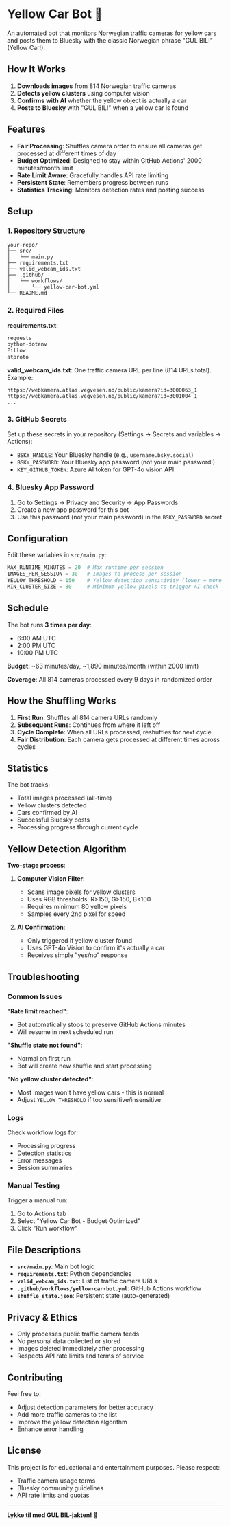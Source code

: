 # Yellow Car Bot 🚕

An automated bot that monitors Norwegian traffic cameras for yellow cars and posts them to Bluesky with the classic Norwegian phrase "GUL BIL!" (Yellow Car!).

## How It Works

1. **Downloads images** from 814 Norwegian traffic cameras
2. **Detects yellow clusters** using computer vision
3. **Confirms with AI** whether the yellow object is actually a car
4. **Posts to Bluesky** with "GUL BIL!" when a yellow car is found

## Features

- **Fair Processing**: Shuffles camera order to ensure all cameras get processed at different times of day
- **Budget Optimized**: Designed to stay within GitHub Actions' 2000 minutes/month limit
- **Rate Limit Aware**: Gracefully handles API rate limiting
- **Persistent State**: Remembers progress between runs
- **Statistics Tracking**: Monitors detection rates and posting success

## Setup

### 1. Repository Structure
```
your-repo/
├── src/
│   └── main.py
├── requirements.txt
├── valid_webcam_ids.txt
├── .github/
│   └── workflows/
│       └── yellow-car-bot.yml
└── README.md
```

### 2. Required Files

**requirements.txt**:
```txt
requests
python-dotenv
Pillow
atproto
```

**valid_webcam_ids.txt**:
One traffic camera URL per line (814 URLs total). Example:
```
https://webkamera.atlas.vegvesen.no/public/kamera?id=3000063_1
https://webkamera.atlas.vegvesen.no/public/kamera?id=3001004_1
...
```

### 3. GitHub Secrets

Set up these secrets in your repository (Settings → Secrets and variables → Actions):

- `BSKY_HANDLE`: Your Bluesky handle (e.g., `username.bsky.social`)
- `BSKY_PASSWORD`: Your Bluesky app password (not your main password!)
- `KEY_GITHUB_TOKEN`: Azure AI token for GPT-4o vision API

### 4. Bluesky App Password

1. Go to Settings → Privacy and Security → App Passwords
2. Create a new app password for this bot
3. Use this password (not your main password) in the `BSKY_PASSWORD` secret

## Configuration

Edit these variables in `src/main.py`:

```python
MAX_RUNTIME_MINUTES = 20  # Max runtime per session
IMAGES_PER_SESSION = 30   # Images to process per session
YELLOW_THRESHOLD = 150    # Yellow detection sensitivity (lower = more sensitive)
MIN_CLUSTER_SIZE = 80     # Minimum yellow pixels to trigger AI check
```

## Schedule

The bot runs **3 times per day**:
- 6:00 AM UTC
- 2:00 PM UTC
- 10:00 PM UTC

**Budget**: ~63 minutes/day, ~1,890 minutes/month (within 2000 limit)

**Coverage**: All 814 cameras processed every 9 days in randomized order

## How the Shuffling Works

1. **First Run**: Shuffles all 814 camera URLs randomly
2. **Subsequent Runs**: Continues from where it left off
3. **Cycle Complete**: When all URLs processed, reshuffles for next cycle
4. **Fair Distribution**: Each camera gets processed at different times across cycles

## Statistics

The bot tracks:
- Total images processed (all-time)
- Yellow clusters detected
- Cars confirmed by AI
- Successful Bluesky posts
- Processing progress through current cycle

## Yellow Detection Algorithm

**Two-stage process**:

1. **Computer Vision Filter**:
    - Scans image pixels for yellow clusters
    - Uses RGB thresholds: R>150, G>150, B<100
    - Requires minimum 80 yellow pixels
    - Samples every 2nd pixel for speed

2. **AI Confirmation**:
    - Only triggered if yellow cluster found
    - Uses GPT-4o Vision to confirm it's actually a car
    - Receives simple "yes/no" response

## Troubleshooting

### Common Issues

**"Rate limit reached"**:
- Bot automatically stops to preserve GitHub Actions minutes
- Will resume in next scheduled run

**"Shuffle state not found"**:
- Normal on first run
- Bot will create new shuffle and start processing

**"No yellow cluster detected"**:
- Most images won't have yellow cars - this is normal
- Adjust `YELLOW_THRESHOLD` if too sensitive/insensitive

### Logs

Check workflow logs for:
- Processing progress
- Detection statistics
- Error messages
- Session summaries

### Manual Testing

Trigger a manual run:
1. Go to Actions tab
2. Select "Yellow Car Bot - Budget Optimized"
3. Click "Run workflow"

## File Descriptions

- **`src/main.py`**: Main bot logic
- **`requirements.txt`**: Python dependencies
- **`valid_webcam_ids.txt`**: List of traffic camera URLs
- **`.github/workflows/yellow-car-bot.yml`**: GitHub Actions workflow
- **`shuffle_state.json`**: Persistent state (auto-generated)

## Privacy & Ethics

- Only processes public traffic camera feeds
- No personal data collected or stored
- Images deleted immediately after processing
- Respects API rate limits and terms of service

## Contributing

Feel free to:
- Adjust detection parameters for better accuracy
- Add more traffic cameras to the list
- Improve the yellow detection algorithm
- Enhance error handling

## License

This project is for educational and entertainment purposes. Please respect:
- Traffic camera usage terms
- Bluesky community guidelines
- API rate limits and quotas

---

**Lykke til med GUL BIL-jakten!** 🚕